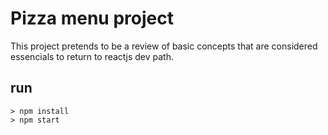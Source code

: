# Pizza menu project

This project pretends to be a review of basic concepts that are considered essencials to return to reactjs dev path.

## run

```
> npm install
> npm start
```

